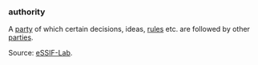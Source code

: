 ### authority

<p class="c8"><span>A </span><span class="c2"><a class="c3" href="https://www.google.com/url?q=https://essif-lab.github.io/framework/docs/terms/party&amp;sa=D&amp;source=editors&amp;ust=1706779842531133&amp;usg=AOvVaw3tQuGZHBCzVdUAfRqgSpXw">party</a></span><span>&nbsp;of which certain decisions, ideas, </span><span class="c2"><a class="c3" href="#h.v7s575ulon74">rules</a></span><span>&nbsp;etc. are followed by other </span><span class="c2"><a class="c3" href="https://www.google.com/url?q=https://essif-lab.github.io/framework/docs/terms/party&amp;sa=D&amp;source=editors&amp;ust=1706779842531651&amp;usg=AOvVaw2eP170V94cMFfxX1gJk-Zr">parties</a></span><span class="c0">.</span></p><p class="c8"><span>Source: </span><span class="c2"><a class="c3" href="https://www.google.com/url?q=https://essif-lab.github.io/framework/docs/terms/authority&amp;sa=D&amp;source=editors&amp;ust=1706779842532129&amp;usg=AOvVaw0W6HWOtRlZewilswB61VSn">eSSIF-Lab</a></span><span>.</span></p>